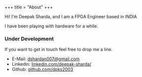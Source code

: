 +++
title = "About"
+++

Hi! I'm Deepak Sharda, and I am a FPGA Engineer based in INDIA

I have been playing with hardware for a while.

 ### Under Development 

If you want to get in touch feel free to drop me a line.

- E-Mail: <a target="_blank" href="mailto:dshardan7@gmail.com">dshardan007@gmail.com</a>
- Linkedin: <a target="_blank" href="https://www.linkedin.com/in/deepak-sharda/">linkedin.com/deepak-sharda/</a>
- Github: <a target="_blank" href="https://github.com/dpks2003">github.com/dpks2003</a>

